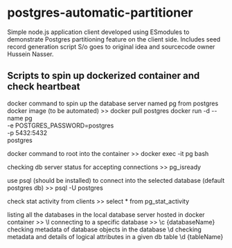 # postgres-automatic-partitioner
Simple node.js application client developed using ESmodules to demonstrate Postgres partitioning feature on the client side. Includes seed record generation script
S/o goes to original idea and sourcecode owner Hussein Nasser.

## Scripts to spin up dockerized container and check heartbeat
docker command to spin up the database server named pg from postgres docker image (to be automated) >>
docker pull postgres
docker run -d --name pg \
-e POSTGRES_PASSWORD=postgres \
-p 5432:5432 \
postgres

docker command to root into the container >>
docker exec -it pg bash

checking db server status for accepting connections >> 
pg_isready

use psql (should be installed) to connect into the selected database (default postgres db) >>
psql -U postgres

check stat activity from clients >>
select * from pg_stat_activity

listing all the databases in the local database server hosted in docker container >>
\l
connecting to a specific database >>
\c {databaseName}
checking metadata of database objects in the database
\d 
checking metadata and details of logical attributes in a given db table
\d {tableName}